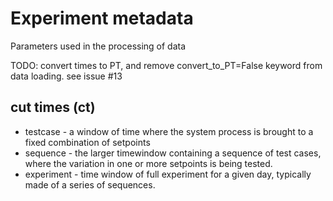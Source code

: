 # Experiment metadata

Parameters used in the processing of data 

TODO: convert times to PT, and remove convert_to_PT=False keyword from data loading. see issue #13

## cut times (ct)

* testcase - a window of time where the system process is brought to a fixed combination of setpoints
* sequence - the larger timewindow containing a sequence of test cases, where the variation in one or more setpoints is being tested.  
* experiment - time window of full experiment for a given day, typically made of a series of sequences. 


